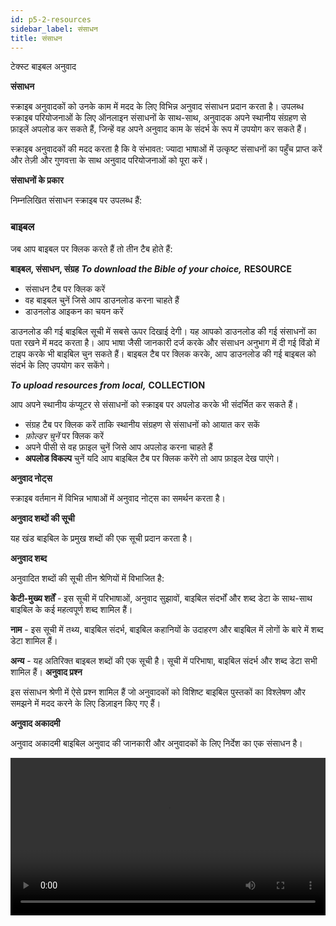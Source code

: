 ```yaml
---
id: p5-2-resources
sidebar_label: संसाधन
title: संसाधन
---
```



टेक्स्ट बाइबल अनुवाद

**संसाधन**

स्क्राइब अनुवादकों को उनके काम में मदद के लिए विभिन्न अनुवाद संसाधन प्रदान करता है। उपलब्ध स्क्राइब परियोजनाओं के लिए ऑनलाइन संसाधनों के साथ-साथ, अनुवादक अपने स्थानीय संग्रहण से फ़ाइलें अपलोड कर सकते हैं, जिन्हें वह अपने अनुवाद काम के संदर्भ के रूप में उपयोग कर सकते हैं।

स्क्राइब अनुवादकों की मदद करता है कि वे संभावत: ज्यादा भाषाओं में उत्कृष्ट संसाधनों का पहुँच प्राप्त करें और तेज़ी और गुणवत्ता के साथ अनुवाद परियोजनाओं को पूरा करें।


**संसाधनों के प्रकार**

निम्नलिखित संसाधन स्क्राइब पर उपलब्ध हैं:

<h3>बाइबल</h3>

जब आप बाइबल पर क्लिक करते हैं तो तीन टैब होते हैं:

**बाइबल, संसाधन, संग्रह**
**<i>To download the Bible of your choice,</i>**  **RESOURCE**

- संसाधन टैब पर क्लिक करें
- वह बाइबल चुनें जिसे आप डाउनलोड करना चाहते हैं
- डाउनलोड आइकन का चयन करें

डाउनलोड की गई बाइबिल सूची में सबसे ऊपर दिखाई देगी। यह आपको डाउनलोड की गई संसाधनों का पता रखने में मदद करता है।
आप भाषा जैसी जानकारी दर्ज करके और संसाधन अनुभाग में दी गई विंडो में टाइप करके भी बाइबिल चुन सकते हैं।
बाइबल टैब पर क्लिक करके, आप डाउनलोड की गई बाइबल को संदर्भ के लिए उपयोग कर सकेंगे।    

**<i>To upload resources from local,</i>**  **COLLECTION**

आप अपने स्थानीय कंप्यूटर से संसाधनों को स्क्राइब पर अपलोड करके भी संदर्भित कर सकते हैं।
- संग्रह टैब पर क्लिक करें ताकि स्थानीय संग्रहण से संसाधनों को आयात कर सकें
- *फ़ोल्डर चुनें* पर क्लिक करें
- अपने पीसी से वह फ़ाइल चुनें जिसे आप अपलोड करना चाहते हैं
- **अपलोड विकल्प** चुनें
यदि आप बाइबिल टैब पर क्लिक करेंगे तो आप फ़ाइल देख पाएंगे।


**अनुवाद नोट्स**

स्क्राइब वर्तमान में विभिन्न भाषाओं में अनुवाद नोट्स का समर्थन करता है।

**अनुवाद शब्दों की सूची**

यह खंड बाइबिल के प्रमुख शब्दों की एक सूची प्रदान करता है।

**अनुवाद शब्द**

अनुवादित शब्दों की सूची तीन श्रेणियों में विभाजित है:

**केटी-मुख्य शर्तें** - इस सूची में परिभाषाओं, अनुवाद सुझावों, बाइबिल संदर्भों और शब्द डेटा के साथ-साथ बाइबिल के कई महत्वपूर्ण शब्द शामिल हैं।

**नाम** - इस सूची में तथ्य, बाइबिल संदर्भ, बाइबिल कहानियों के उदाहरण और बाइबिल में लोगों के बारे में शब्द डेटा शामिल हैं।

**अन्य** - यह अतिरिक्त बाइबल शब्दों की एक सूची है। सूची में परिभाषा, बाइबिल संदर्भ और शब्द डेटा सभी शामिल हैं।
**अनुवाद प्रश्न**

इस संसाधन श्रेणी में ऐसे प्रश्न शामिल हैं जो अनुवादकों को विशिष्ट बाइबिल पुस्तकों का विश्लेषण और समझने में मदद करने के लिए डिज़ाइन किए गए हैं।

**अनुवाद अकादमी**

अनुवाद अकादमी बाइबिल अनुवाद की जानकारी और अनुवादकों के लिए निर्देश का एक संसाधन है।

<video controls src="/assets/resource-types.mov" width="100%" type="video/mov"/>

किसी संसाधन को आयात करने के लिए, नीचे दिए गए चरणों का पालन करें।


<video controls src="/assets/import-resources.mov" width="100%" type="video/mov"/>

<h3>"ओपन बाइबल स्टोरीज़"(OBS)</h3>

"ओपन बाइबल स्टोरीज़" एक महत्वपूर्ण बाइबल की कहानियों का संग्रह है जो सरल भाषा में अनुवाद के लिए उपलब्ध हैं।

जब आप "ओपन बाइबल स्टोरीज़" पर क्लिक करते हैं, तो तीन टैब होते हैं।

**ओबीएस, संसाधन, संग्रह**

**<i>To download the Bible story of your choice,</i>** **RESOURCE**

संसाधन टैब पर क्लिक करें
वह कहानी चुनें जिसे आप डाउनलोड करना चाहते हैं
डाउनलोड आइकन का चयन करें

डाउनलोड की गई बाइबिल कहानी सूची के शीर्ष पर दिखाई देगी। यह आपको डाउनलोड किए गए संसाधनों पर नज़र रखने की अनुमति देता है।
आप भाषा जैसी जानकारी दर्ज करके और संसाधन अनुभाग में दी गई विंडो में टाइप करके भी एक बाइबिल कहानी चुन सकते हैं।
ओबीएस टैब पर क्लिक करके, आप डाउनलोड की गई बाइबल कहानी को संदर्भ के लिए उपयोग कर सकेंगे।

**<i>To upload resources from local,</i>** **COLLECTION**

आप अपने स्थानीय कंप्यूटर से संसाधनों को **स्क्राइब** पर अपलोड करके भी संदर्भित कर सकते हैं।

- स्थानीय भंडारण से संसाधनों को आयात करने के लिए *संग्रह* टैब पर क्लिक करें
- **फ़ोल्डर चुनें** पर क्लिक करें
- अपने पीसी से वह फ़ाइल चुनें जिसे आप अपलोड करना चाहते हैं
- अपलोड विकल्प चुनें
यदि आप ओबीएस टैब पर क्लिक करेंगे तो आप फ़ाइल देख पाएंगे।

**ओबीएस अनुवाद नोट्स**

ओबीएस अनुवाद नोट्स अनुवादकों को उनके अनुवाद काम में सहायक अर्थात् आवश्यकता के अनुसार कहानियों के लिए व्याख्यात्मक जानकारी प्रदान करते हैं।
 
**ओबीएस अनुवाद प्रश्न**

ये प्रश्न अनुवादकों को यह निर्धारित करने में मदद करते हैं कि इच्छित अर्थ जनसाधारण को स्पष्ट रूप से संवादित हो रहा है या नहीं।

**ओबीएस अनुवाद शब्द सूची**

यह खंड महत्वपूर्ण बाइबलीय शब्दों की एक सूची प्रदान करता है।

किसी संसाधन को आयात करने के लिए, निम्नलिखित चरणों का पालन करें।
<p> </p>
 
<video controls src="/assets/adding-resources.mov" width="100%" type="video/mov"/>

